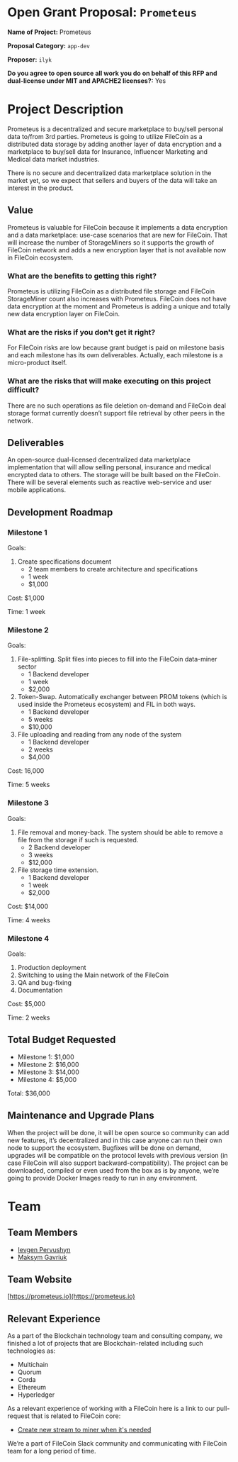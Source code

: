 # Open Grant Proposal: `Prometeus`

**Name of Project:** Prometeus

**Proposal Category:**  `app-dev`

**Proposer:** `ilyk`

**Do you agree to open source all work you do on behalf of this RFP and dual-license under MIT and APACHE2 licenses?:** Yes

# Project Description

Prometeus is a decentralized and secure marketplace to buy/sell personal data to/from 3rd parties. Prometeus is going to utilize FileCoin as a distributed data storage by adding another layer of data encryption and a marketplace to buy/sell data for Insurance, Influencer Marketing and Medical data market industries.

There is no secure and decentralized data marketplace solution in the market yet, so we expect that sellers and buyers of the data will take an interest in the product.

## Value

Prometeus is valuable for FileCoin because it implements a data encryption and a data marketplace: use-case scenarios that are new for FileCoin. That will increase the number of StorageMiners so it supports the growth of FileCoin network and adds a new encryption layer that is not available now in FileCoin ecosystem.

### What are the benefits to getting this right?

Prometeus is utilizing FileCoin as a distributed file storage and FileCoin StorageMiner count also increases with Prometeus. FileCoin does not have data encryption at the moment and Prometeus is adding a unique and totally new data encryption layer on FileCoin.

### What are the risks if you don't get it right?

For FileCoin risks are low because grant budget is paid on milestone basis and each milestone has its own deliverables. Actually, each milestone is a micro-product itself. 

### What are the risks that will make executing on this project difficult?

There are no such operations as file deletion on-demand and FileCoin deal storage format currently doesn’t support file retrieval by other peers in the network.

## Deliverables

An open-source dual-licensed decentralized data marketplace implementation that will allow selling personal, insurance and medical encrypted data to others. The storage will be built based on the FileCoin.
There will be several elements such as reactive web-service and user mobile applications.

## Development Roadmap

### Milestone 1
Goals:
 1. Create specifications document
     * 2 team members to create architecture and specifications
     * 1 week
     * $1,000

Cost: $1,000

Time: 1 week


### Milestone 2

Goals:
 1. File-splitting. Split files into pieces to fill into the FileCoin data-miner sector
     * 1 Backend developer
     * 1 week
     * $2,000
 2. Token-Swap. Automatically exchanger between PROM tokens (which is used inside the Prometeus ecosystem) and FIL in both ways.
     * 1 Backend developer
     * 5 weeks
     * $10,000
 3. File uploading and reading from any node of the system
     * 1 Backend developer
     * 2 weeks
     * $4,000

Cost: 16,000

Time: 5 weeks

### Milestone 3

Goals:
 1. File removal and money-back. The system should be able to remove a file from the storage if such is requested.
     * 2 Backend developer
     * 3 weeks
     * $12,000
 2. File storage time extension.
     * 1 Backend developer
     * 1 week
     * $2,000

Cost: $14,000

Time: 4 weeks

### Milestone 4

Goals:
 1. Production deployment 
 2. Switching to using the Main network of the FileCoin
 3. QA and bug-fixing
 4. Documentation

Cost: $5,000

Time: 2 weeks

## Total Budget Requested

 * Milestone 1: $1,000
 * Milestone 2: $16,000
 * Milestone 3: $14,000
 * Milestone 4: $5,000

Total: $36,000

## Maintenance and Upgrade Plans

When the project will be done, it will be open source so community can add new features, it’s decentralized and in this case anyone can run their own node to support the ecosystem. Bugfixes will be done on demand, upgrades will be compatible on the protocol levels with previous version (in case FileCoin will also support backward-compatibility). The project can be downloaded, compiled or even used from the box as is by anyone, we’re going to provide Docker Images ready to run in any environment.

# Team

## Team Members

 * [Ievgen Pervushyn](https://www.linkedin.com/in/ipervushyn/)
 * [Maksym Gavriuk](https://www.linkedin.com/in/fonmax/)

## Team Website

[https://prometeus.io](https://prometeus.io)

## Relevant Experience

As a part of the Blockchain technology team and consulting company, we finished a lot of projects that are Blockchain-related including such technologies as:
 * Multichain
 * Quorum
 * Corda
 * Ethereum
 * Hyperledger

As a relevant experience of working with a FileCoin here is a link to our pull-request that is related to FileCoin core:

 * [Create new stream to miner when it's needed](https://github.com/filecoin-project/lotus/pull/972)

We’re a part of FileCoin Slack community and communicating with FileCoin team for a long period of time.
